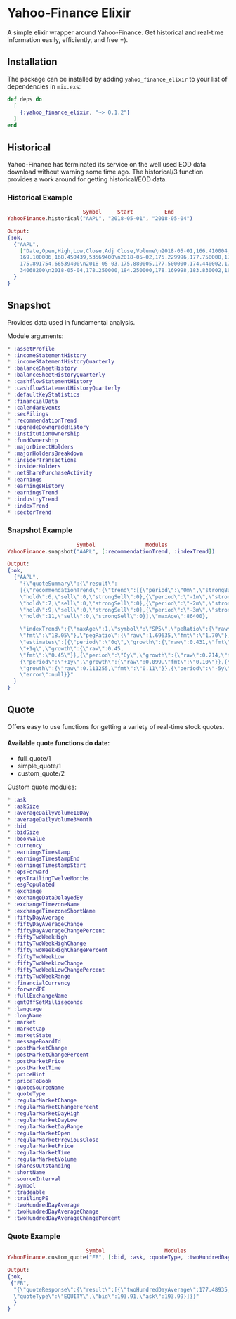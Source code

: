 # Yahoo-Finance Elixir

A simple elixir wrapper around Yahoo-Finance. Get historical and real-time information easily, efficiently, and free =).

## Installation

The package can be installed by adding `yahoo_finance_elixir`
to your list of dependencies in `mix.exs`:

```elixir
def deps do
  [
    {:yahoo_finance_elixir, "~> 0.1.2"}
  ]
end
```

## Historical

Yahoo-Finance has terminated its service on the well used EOD data download without warning some time ago. The historical/3 function provides a work around for getting historical/EOD data.

### Historical Example
```elixir
                        Symbol     Start          End
YahooFinance.historical("AAPL", "2018-05-01", "2018-05-04")

Output:
{:ok,
  {"AAPL",
    ["Date,Open,High,Low,Close,Adj Close,Volume\n2018-05-01,166.410004,169.199997,165.270004,
    169.100006,168.450439,53569400\n2018-05-02,175.229996,177.750000,173.800003,176.570007,
    175.891754,66539400\n2018-05-03,175.880005,177.500000,174.440002,176.889999,176.210510,
    34068200\n2018-05-04,178.250000,184.250000,178.169998,183.830002,183.123856,56201300\n"]
  }
}
```

## Snapshot

Provides data used in fundamental analysis.

Module arguments:
```elixir
* :assetProfile
* :incomeStatementHistory
* :incomeStatementHistoryQuarterly
* :balanceSheetHistory
* :balanceSheetHistoryQuarterly
* :cashflowStatementHistory
* :cashflowStatementHistoryQuarterly
* :defaultKeyStatistics
* :financialData
* :calendarEvents
* :secFilings
* :recommendationTrend
* :upgradeDowngradeHistory
* :institutionOwnership
* :fundOwnership
* :majorDirectHolders
* :majorHoldersBreakdown
* :insiderTransactions
* :insiderHolders
* :netSharePurchaseActivity
* :earnings
* :earningsHistory
* :earningsTrend
* :industryTrend
* :indexTrend
* :sectorTrend
```
### Snapshot Example
```elixir
                      Symbol                Modules
YahooFinance.snapshot("AAPL", [:recommendationTrend, :indexTrend])

Output:
{:ok,
  {"AAPL",
    "{\"quoteSummary\":{\"result\":
    [{\"recommendationTrend\":{\"trend\":[{\"period\":\"0m\",\"strongBuy\":11,\"buy\":21,
    \"hold\":6,\"sell\":0,\"strongSell\":0},{\"period\":\"-1m\",\"strongBuy\":11,\"buy\":19,
    \"hold\":7,\"sell\":0,\"strongSell\":0},{\"period\":\"-2m\",\"strongBuy\":10,\"buy\":19,
    \"hold\":9,\"sell\":0,\"strongSell\":0},{\"period\":\"-3m\",\"strongBuy\":11,\"buy\":20,
    \"hold\":11,\"sell\":0,\"strongSell\":0}],\"maxAge\":86400},

    \"indexTrend\":{\"maxAge\":1,\"symbol\":\"SP5\",\"peRatio\":{\"raw\":18.0543,
    \"fmt\":\"18.05\"},\"pegRatio\":{\"raw\":1.69635,\"fmt\":\"1.70\"},
    \"estimates\":[{\"period\":\"0q\",\"growth\":{\"raw\":0.431,\"fmt\":\"0.43\"}},{\"period\":
    \"+1q\",\"growth\":{\"raw\":0.45,
    \"fmt\":\"0.45\"}},{\"period\":\"0y\",\"growth\":{\"raw\":0.214,\"fmt\":\"0.21\"}},
    {\"period\":\"+1y\",\"growth\":{\"raw\":0.099,\"fmt\":\"0.10\"}},{\"period\":\"+5y\",
    \"growth\":{\"raw\":0.111255,\"fmt\":\"0.11\"}},{\"period\":\"-5y\",\"growth\":{}}]}}],
    \"error\":null}}"
  }
}
```

## Quote

Offers easy to use functions for getting a variety of real-time stock quotes.

#### Available quote functions do date:
* full_quote/1
* simple_quote/1
* custom_quote/2

Custom quote modules:
```elixir
* :ask
* :askSize
* :averageDailyVolume10Day
* :averageDailyVolume3Month
* :bid
* :bidSize
* :bookValue
* :currency
* :earningsTimestamp
* :earningsTimestampEnd
* :earningsTimestampStart
* :epsForward
* :epsTrailingTwelveMonths
* :esgPopulated
* :exchange
* :exchangeDataDelayedBy
* :exchangeTimezoneName
* :exchangeTimezoneShortName
* :fiftyDayAverage
* :fiftyDayAverageChange
* :fiftyDayAverageChangePercent
* :fiftyTwoWeekHigh
* :fiftyTwoWeekHighChange
* :fiftyTwoWeekHighChangePercent
* :fiftyTwoWeekLow
* :fiftyTwoWeekLowChange
* :fiftyTwoWeekLowChangePercent
* :fiftyTwoWeekRange
* :financialCurrency
* :forwardPE
* :fullExchangeName
* :gmtOffSetMilliseconds
* :language
* :longName
* :market
* :marketCap
* :marketState
* :messageBoardId
* :postMarketChange
* :postMarketChangePercent
* :postMarketPrice
* :postMarketTime
* :priceHint
* :priceToBook
* :quoteSourceName
* :quoteType
* :regularMarketChange
* :regularMarketChangePercent
* :regularMarketDayHigh
* :regularMarketDayLow
* :regularMarketDayRange
* :regularMarketOpen
* :regularMarketPreviousClose
* :regularMarketPrice
* :regularMarketTime
* :regularMarketVolume
* :sharesOutstanding
* :shortName
* :sourceInterval
* :symbol
* :tradeable
* :trailingPE
* :twoHundredDayAverage
* :twoHundredDayAverageChange
* :twoHundredDayAverageChangePercent
```

### Quote Example
```elixir
                         Symbol                   Modules
YahooFinance.custom_quote("FB", [:bid, :ask, :quoteType, :twoHundredDayAverage])

Output:
{:ok,
 {"FB",
  "{\"quoteResponse\":{\"result\":[{\"twoHundredDayAverage\":177.48935,
  \"quoteType\":\"EQUITY\",\"bid\":193.91,\"ask\":193.99}]}}"
  }
}
```
